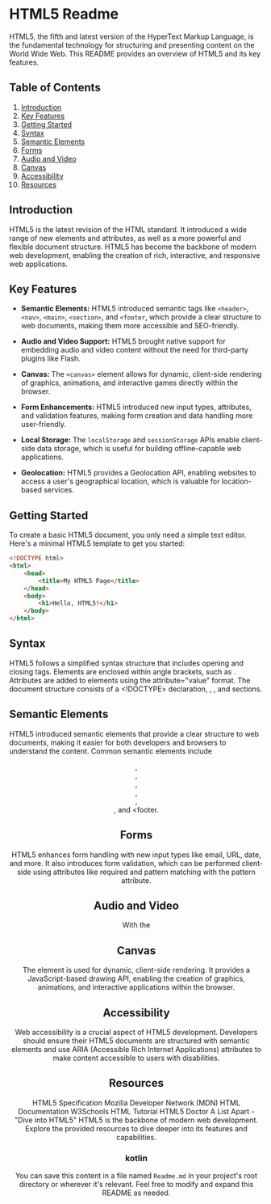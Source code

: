 # HTML5 Readme

HTML5, the fifth and latest version of the HyperText Markup Language, is the fundamental technology for structuring and presenting content on the World Wide Web. This README provides an overview of HTML5 and its key features.

## Table of Contents

1. [Introduction](#introduction)
2. [Key Features](#key-features)
3. [Getting Started](#getting-started)
4. [Syntax](#syntax)
5. [Semantic Elements](#semantic-elements)
6. [Forms](#forms)
7. [Audio and Video](#audio-and-video)
8. [Canvas](#canvas)
9. [Accessibility](#accessibility)
10. [Resources](#resources)

## Introduction

HTML5 is the latest revision of the HTML standard. It introduced a wide range of new elements and attributes, as well as a more powerful and flexible document structure. HTML5 has become the backbone of modern web development, enabling the creation of rich, interactive, and responsive web applications.

## Key Features

-   **Semantic Elements:** HTML5 introduced semantic tags like `<header>`, `<nav>`, `<main>`, `<section>`, and `<footer`, which provide a clear structure to web documents, making them more accessible and SEO-friendly.

-   **Audio and Video Support:** HTML5 brought native support for embedding audio and video content without the need for third-party plugins like Flash.

-   **Canvas:** The `<canvas>` element allows for dynamic, client-side rendering of graphics, animations, and interactive games directly within the browser.

-   **Form Enhancements:** HTML5 introduced new input types, attributes, and validation features, making form creation and data handling more user-friendly.

-   **Local Storage:** The `localStorage` and `sessionStorage` APIs enable client-side data storage, which is useful for building offline-capable web applications.

-   **Geolocation:** HTML5 provides a Geolocation API, enabling websites to access a user's geographical location, which is valuable for location-based services.

## Getting Started

To create a basic HTML5 document, you only need a simple text editor. Here's a minimal HTML5 template to get you started:

```html
<!DOCTYPE html>
<html>
    <head>
        <title>My HTML5 Page</title>
    </head>
    <body>
        <h1>Hello, HTML5!</h1>
    </body>
</html>
```

## Syntax

HTML5 follows a simplified syntax structure that includes opening and closing tags. Elements are enclosed within angle brackets, such as <element>. Attributes are added to elements using the attribute="value" format. The document structure consists of a <!DOCTYPE> declaration, <html>, <head>, and <body> sections.

## Semantic Elements

HTML5 introduced semantic elements that provide a clear structure to web documents, making it easier for both developers and browsers to understand the content. Common semantic elements include <header>, <nav>, <main>, <section>, <article>, <aside>, and <footer.

## Forms

HTML5 enhances form handling with new input types like email, URL, date, and more. It also introduces form validation, which can be performed client-side using attributes like required and pattern matching with the pattern attribute.

## Audio and Video

With the <audio> and <video> elements, HTML5 makes it easy to embed multimedia content directly in web pages, eliminating the need for third-party plugins like Flash.

## Canvas

The <canvas> element is used for dynamic, client-side rendering. It provides a JavaScript-based drawing API, enabling the creation of graphics, animations, and interactive applications within the browser.

## Accessibility

Web accessibility is a crucial aspect of HTML5 development. Developers should ensure their HTML5 documents are structured with semantic elements and use ARIA (Accessible Rich Internet Applications) attributes to make content accessible to users with disabilities.

## Resources

HTML5 Specification
Mozilla Developer Network (MDN) HTML Documentation
W3Schools HTML Tutorial
HTML5 Doctor
A List Apart - "Dive into HTML5"
HTML5 is the backbone of modern web development. Explore the provided resources to dive deeper into its features and capabilities.

### kotlin

You can save this content in a file named `Readme.md` in your project's root directory or wherever it's relevant. Feel free to modify and expand this README as needed.
